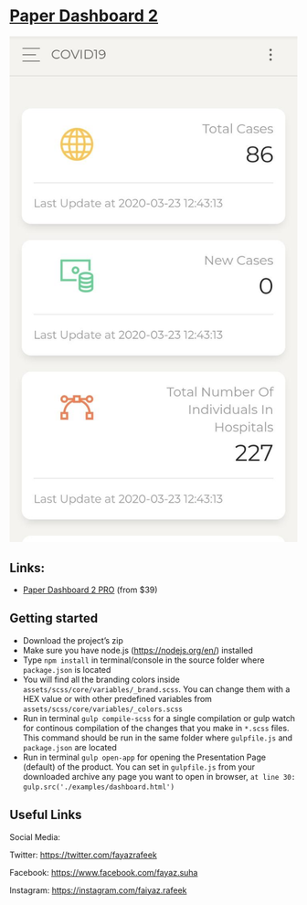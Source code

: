 # [Paper Dashboard 2](https://faiyazrafeek.github.io/COVID20/) 

![alt text](https://github.com/faiyazrafeek/COVID20/blob/master/assets/img/screenshot.jpeg)

## Links:

+ [Paper Dashboard 2 PRO](https://www.creative-tim.com/product/paper-dashboard-2-pro) (from $39)

## Getting started
- Download the project’s zip
- Make sure you have node.js (https://nodejs.org/en/) installed
- Type `npm install` in terminal/console in the source folder where `package.json` is located
- You will find all the branding colors inside `assets/scss/core/variables/_brand.scss`. You can change them with a HEX value or with other predefined variables from `assets/scss/core/variables/_colors.scss`
- Run in terminal `gulp compile-scss` for a single compilation or gulp watch for continous compilation of the changes that you make in `*.scss` files. This command should be run in the same folder where `gulpfile.js` and `package.json` are located
- Run in terminal `gulp open-app` for opening the Presentation Page (default) of the product. You can set in `gulpfile.js` from your downloaded archive any page you want to open in browser, `at line 30: gulp.src('./examples/dashboard.html')`


## Useful Links

Social Media:

Twitter: <https://twitter.com/fayazrafeek>

Facebook: <https://www.facebook.com/fayaz.suha>

Instagram: <https://instagram.com/faiyaz.rafeek>

[CHANGELOG]: ./CHANGELOG.md
[LICENSE]: ./LICENSE
[version-badge]: https://img.shields.io/badge/version-1.0.1-blue.svg
[license-badge]: https://img.shields.io/badge/license-MIT-blue.svg
